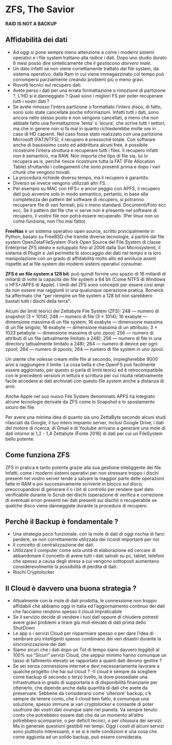 # ZFS, The Savior

**RAID IS NOT A BACKUP**

## Affidabilità dei dati
- Ad oggi si pone sempre meno attenzione a come i moderni sistemi operativi e i file system trattano alla radice i dati. Dopo uno studio durato 6 mesi posso dire sinteticamente che *li gestiscono davvero male*.
- Un dato infatti se non viene correttamente trattato dal file system, da sistema operativo, dalla Ram in cui viene immagazzinato col tempo può corrompersi parzialmente creando problemi più o meno gravi.
- Risvolti tecnici sul recupero dati.
- Avete perso i dati per una errata formattazione o rimozione di partizione ?, L’HD si è danneggiato ? Quali sono i migliori FS per poter recuperare tutti i vostri dati ?
- Se avete rimosso l’intera partizione o formattato l’intero disco, di fatto, sono solo state cancellate poche informazioni. Infatti tutti i dati, sono ancora nello stesso posto e non vengono cancellati, a meno che non abbiate fatto una formattazione ‘lenta’ o ‘sicura’, che scrive tutti i settori, ma che in genere non si fa mai in quanto richiederebbe molte ore in caso di HD capienti. Nel caso fosse stato realizzato con una partizione Microsoft (FAT/NTFS), il recupero è pressoché totale. Con software anche di bassissimo costo ed addirittura alcuni free, è possibile ricostruire l’intera struttura e recuperare tutti i files. Il recupero infatti non è semantico, ma RAW. Non importa che tipo di file sia, lui lo recupera as is, perchè riesce ricostruire tutta la FAT (File Allocation Table) sfruttando i collegamenti che sono presenti prima e dopo i vari chunk che vengono trovati.
- La procedura richiede diverso tempo, ma il recupero è garantito.
- Diverso se invece vengono utilizzati altri FS.
- Per esempio su MAC con HFS+ e ancor peggio con APFS, il recupero dati può avvenire solo in modo semantico, pertanto, in base alla completezza dei pattern del software di recupero, si potranno recuperare file di vari formati, più o meno standard. Documenti/Foto ecc ecc. Se il pattern del file che vi serve non è presente nel software di recupero, il vostro file non potrà essere recuperato. (Per linux non so come funziona, non l’ho mai fatto)

**FreeNas** è un sistema operativo open source, scritto principalmente in Python, basato su FreeBSD che tramite diverse tecnologie, a partire dal file system OpenZetaFileSystem (Fork Open Source del File System di classe Enterprise ZFS ideato e sviluppato fino al 2006 dalla Sun Microsystem), il sistema di Plugin e Jail permette lo stoccaggio dei dati nel tempo e la loro manipolazione con un grado di affidabilità molto alto ed anniluce avanti rispetto ad ai file system dei moderni sistemi operativi consumer.

**ZFS è un file system a 128 bit**: può quindi fornire uno spazio di 16 miliardi di miliardi di volte la capacità dei file system a 64 bit (Come NTFS di Windows o HFS+/APFS di Apple). I limiti del ZFS sono concepiti per essere così ampi da non essere mai raggiunti in una qualunque operazione pratica. Bonwick ha affermato che "per riempire un file system a 128 bit non sarebbero bastati tutti i dischi della terra".
 
Alcuni dei limiti teorici del Zettabyte File System (ZFS):
248 — numero di snapshot (3 × 1014);
248 — numero di file (3 × 1014);
16 exabyte — dimensione massima di un file system;
16 exabyte — dimensione massima di un file singolo;
16 exabyte — dimensione massima di un attributo;
3 × 1023 petabyte — dimensione massima di uno zpool;
256 — numero di attributi di un file (attualmente limitato a 248);
256 — numero di file in una directory (attualmente limitato a 248);
264 — numero di device per ogni zpool;
264 — numero di zpools;
264 — numero di file system in uno zpool.

Un utente che volesse creare mille file al secondo, impiegherebbe 9000 anni a raggiungere il limite. La cosa bella è che OpenFS può facilmente essere aggiornato, per questo si parla di limiti teorici ed è retrocompatibile con le precedenti versioni in lettura e scrittura per cui risulta relativamente facile accedere ai dati archiviati con questo file system anche a distanza di anni.
 
Anche Apple nel suo nuovo File System denominato APFS ha integrato alcune tecnologie derivate da ZFS come lo Snapshot e lo spostamento sicuro dei file.
 
Per avere una minima idea di quanto sia uno ZettaByte secondo alcuni studi rilasciati da Google, il tuo intero impianto server, inclusi Google Drive, i dati del motore di ricerca, di Gmail e di Youtube arrivano a generare una mole di dati intorno ai 1,2 - 1,4 Zettabyte (Fonte 2016) di dati per cui un FileSystem bello potente.

## Come funziona ZFS

ZFS in pratica è tanto potente grazie alla sua gestione inteliggente dei file. Infatti, come i moderni sistemi operativi per non stressare troppo i dischi presenti nel vostro server tende a salvare la maggior parte delle operazioni fatte in RAM e poi successivamente scriverle in blocco sul disco, preoccupandosi di generare il o i bit di controllo per rendere quel dato verificabile durante lo Scrub dei dischi (operazione di verifica e correzione di eventuali errori presenti nei dati presenti sui dischi) o recuperabile se qualche disco viene danneggiate durante la procedura di recupero.

## Perchè il Backup è fondamentale ?

- Una strategia poco funzionale, con la mole di dati di oggi rischia di farci perdere, se non correttamente utilizzata dei ricordi importanti per noi
- Il concetto di centralizzazione dei dati.
- Utilizzare il computer come sola unità di elaborazione ed cercare di abbandonare il concetto di avere tutti i dati salvati su pc, tablet, telefoni che spesso a causa degli stress a cui vengono sottoposti aumentano considerevolmente la possibilità di perdita di dati.
- Rischi Cryptolocker

## Il Cloud è davvero una buona strategia ?

- Attualmente con la mole di dati prodotta, le connessione non troppo affidabili che abbiamo oggi in italia ed l’aggiornamento continuo dei dati che facciamo rendono spesso il cloud impraticabile
- Se il servizio decide di vendere i tuoi dati oppure di chiudere potresti avere gravi problemi a tirare giù moli elevate di dati prima dello ShutDown
- Le app o i servizi Cloud per risparmiare spesso o per dare l’idea di sembrare più intelligenti spesso combinano dei veri disastri durante la sincronizzazione dei dati
- Siamo sicuri che i dati dopo un Tot di tempo siano davvero leggibili al 100% sui “Sicuri” servizi Cloud, che seppur minimo hanno comunque un tasso di fallimento elevato se rapportato a quanti dati devono gestire ?
- Se sei senza connessione internet e devi necessariamente lavorare a qualche progetto che hai sul cloud ?
-Il cloud è sempre da scegliere come backup di secondo o terzo livello, la dove possediate una infrastruttura in grado di supportarla e di disponibilità finanziarie per ottenerlo, che dipende anche dalla quantità di dati che avete da preservare. Sebbene da considerarsi come ‘ulteriore’ backup, c’è sempre da tenere conto, che il cloud ben fatto, è comunque una soluzione, spesso immune ai vari cryptolocker e consente di poter usufruire dei vostri dati ovunque siate nel pianeta. Va sempre tenuto conto che potrebbero essere dati che da un momento all’altro potrebbero scomparire,  o per deficit tecnici, o per chiusura dei servizi. Ma in generale questioni gestibili nei tempi. Oggi i costi di alcuni servizi sono piuttosto interessanti, e se si è nelle condizioni è una cosa che come aggiunta ad un solido backup, può essere considerata.

